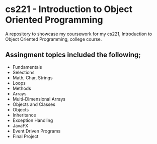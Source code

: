 # cs221 - Introduction to Object Oriented Programming
A repository to showcase my coursework for my cs221, Introduction to Object Oriented Programming, college course. 

## Assingment topics included the following; 
- Fundamentals
- Selections
- Math, Char, Strings
- Loops
- Methods
- Arrays
- Multi-Dimensional Arrays
- Objects and Classes
- Objects
- Inheritance
- Exception Handling
- JavaFX
- Event Driven Programs
- Final Project
